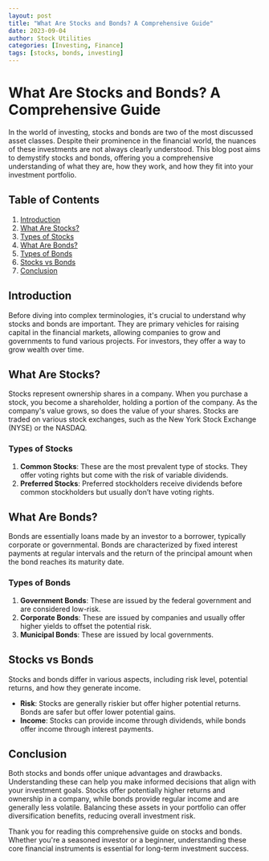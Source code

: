 ```yaml
---
layout: post
title: "What Are Stocks and Bonds? A Comprehensive Guide"
date: 2023-09-04
author: Stock Utilities
categories: [Investing, Finance]
tags: [stocks, bonds, investing]
---
```


# What Are Stocks and Bonds? A Comprehensive Guide

In the world of investing, stocks and bonds are two of the most discussed asset classes. Despite their prominence in the financial world, the nuances of these investments are not always clearly understood. This blog post aims to demystify stocks and bonds, offering you a comprehensive understanding of what they are, how they work, and how they fit into your investment portfolio.

## Table of Contents
1. [Introduction](#introduction)
2. [What Are Stocks?](#what-are-stocks)
3. [Types of Stocks](#types-of-stocks)
4. [What Are Bonds?](#what-are-bonds)
5. [Types of Bonds](#types-of-bonds)
6. [Stocks vs Bonds](#stocks-vs-bonds)
7. [Conclusion](#conclusion)

## Introduction

Before diving into complex terminologies, it's crucial to understand why stocks and bonds are important. They are primary vehicles for raising capital in the financial markets, allowing companies to grow and governments to fund various projects. For investors, they offer a way to grow wealth over time. 

## What Are Stocks?

Stocks represent ownership shares in a company. When you purchase a stock, you become a shareholder, holding a portion of the company. As the company's value grows, so does the value of your shares. Stocks are traded on various stock exchanges, such as the New York Stock Exchange (NYSE) or the NASDAQ.

### Types of Stocks

1. **Common Stocks**: These are the most prevalent type of stocks. They offer voting rights but come with the risk of variable dividends.
2. **Preferred Stocks**: Preferred stockholders receive dividends before common stockholders but usually don’t have voting rights.

## What Are Bonds?

Bonds are essentially loans made by an investor to a borrower, typically corporate or governmental. Bonds are characterized by fixed interest payments at regular intervals and the return of the principal amount when the bond reaches its maturity date.

### Types of Bonds

1. **Government Bonds**: These are issued by the federal government and are considered low-risk.
2. **Corporate Bonds**: These are issued by companies and usually offer higher yields to offset the potential risk.
3. **Municipal Bonds**: These are issued by local governments.

## Stocks vs Bonds

Stocks and bonds differ in various aspects, including risk level, potential returns, and how they generate income.

- **Risk**: Stocks are generally riskier but offer higher potential returns. Bonds are safer but offer lower potential gains.
- **Income**: Stocks can provide income through dividends, while bonds offer income through interest payments.

## Conclusion

Both stocks and bonds offer unique advantages and drawbacks. Understanding these can help you make informed decisions that align with your investment goals. Stocks offer potentially higher returns and ownership in a company, while bonds provide regular income and are generally less volatile. Balancing these assets in your portfolio can offer diversification benefits, reducing overall investment risk.

Thank you for reading this comprehensive guide on stocks and bonds. Whether you're a seasoned investor or a beginner, understanding these core financial instruments is essential for long-term investment success.

